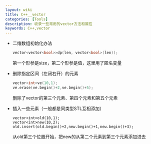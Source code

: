 ```yaml
---
layout: wiki
title: C++__vector
categories: [Tools]
description: 收录一些常用的vector方法和属性
keywords: C++,vector
---
```


- 二维数组初始化办法

  ```C++
  vector<vector<bool>>dp(len, vector<bool>(len));
  ```

  第一个形参是size，第二个形参是值，这里用了匿名变量
  
- 删除指定区间（左闭右开）的元素

  ```c++
  vector<int>ve(10,1);
  ve.erase(ve.begin()+2,ve.begin()+5);
  ```

  删除了vector的第三个元素、第四个元素和第五个元素

- 插入一些元素（一般都是同类型STL互相添加）

  ```
  vector<int>old(10,1);
  vector<int>new(10,2);
  old.insert(old.begin()+2,new.begin()+1,new.begin()+3);
  ```

  从old第三个位置开始，把new的从第二个元素到第三个元素添加进去

